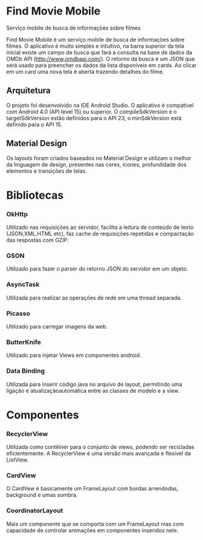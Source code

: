 # Find Movie Mobile
Serviço mobile de busca de informações sobre filmes

Find Movie Mobile é um serviço mobile de busca de informações sobre filmes. O aplicativo é muito simples e intuitivo, na barra superior da tela inicial existe um campo de busca que fará a consulta na base de dados da OMDb API (http://www.omdbapi.com/). O retorno da busca é um JSON que será usado para preencher os dados da lista disponíveis em cards. Ao clicar em um card uma nova tela é aberta trazendo detalhes do filme.

## Arquitetura
O projeto foi desenvolvido na IDE Android Studio. O aplicativo é compatível com Android 4.0 (API level 15) ou superior. O compileSdkVersion e o targetSdkVersion estão definidos para o API 23, o minSdkVersion está definido para o API 15.

## Material Design
Os layouts foram criados baseados no Material Design e utilizam o melhor da linguagem de design, presentes nas cores, ícones, profundidade dos elementos e transições de telas.

# Bibliotecas

### OkHttp
Utilizado nas requisições ao servidor, facilita a leitura de conteúdo de texto (JSON,XML,HTML etc), faz cache de requisições repetidas e compactação das respostas com GZIP.

### GSON
Utilizado para fazer o parser do retorno JSON do servidor em um objeto.

### AsyncTask
Utilizada para realizar as operações de rede em uma thread separada.

### Picasso
Utilizado para carregar imagens da web.

### ButterKnife
Utilizado para injetar Views em componentes android.
### Data Binding
Utilizada para inserir código java no arquivo de layout, permitindo uma ligação e atualizaçãoautomática entre as classes de modelo e a view.


# Componentes

### RecyclerView
Utilizada como contêiner para o conjunto de views, podendo ser recicladas eficientemente. A RecyclerView é uma versão mais avançada e flexível da ListView.

### CardView
O CardVew é basicamente um FrameLayout com bordas arrendodas, background e umas sombra.

### CoordinatorLayout
Mais um componente que se comporta com um FrameLayout mas com capacidade de controlar animações em componentes inseridos nele.